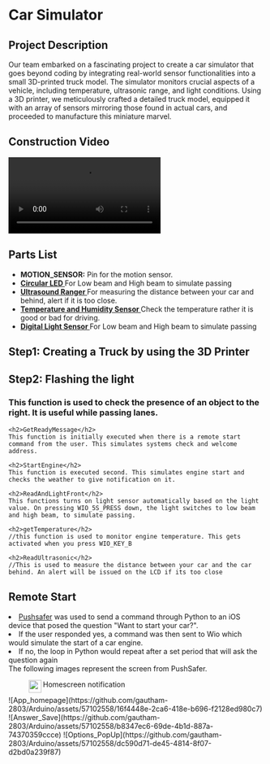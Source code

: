 

<h1>Car Simulator</h1>

<h2> Project Description </h2>
Our team embarked on a fascinating project to create a car simulator that goes beyond coding by integrating real-world sensor functionalities into a small 3D-printed truck model. The simulator monitors crucial aspects of a vehicle, including temperature, ultrasonic range, and light conditions. Using a 3D printer, we meticulously crafted a detailed truck model, equipped it with an array of sensors mirroring those found in actual cars, and proceeded to manufacture this miniature marvel.
	
<h2>Construction Video</h2>
<video src="https://user-images.githubusercontent.com/169707/.mp4" controls="controls" style="max-width: 730px;">
</video>
	
<h2>Parts List</h2>
<p><ul>
  <li><strong>MOTION_SENSOR:</strong> Pin for the motion sensor.</li>
  <li><strong><a href ="https://wiki.seeedstudio.com/Grove-Circular_LED/">
	  Circular LED  </a></strong> For Low beam and High beam to simulate passing</li>
  <li><strong><a href = "https://wiki.seeedstudio.com/Grove-Ultrasonic_Ranger/">
	  Ultrasound Ranger </a></strong> For measuring the distance between your car and behind, alert if it is too close.</li>
  <li><strong><a href = "https://wiki.seeedstudio.com/Grove-TemperatureAndHumidity_Sensor/">
	  Temperature and Humidity Sensor </a></strong> Check the temperature rather it is good or bad for driving. </li>
  <li><strong><a href = "https://wiki.seeedstudio.com/Grove-Digital_Light_Sensor/">
	  Digital Light Sensor </a></strong>  For Low beam and High beam to simulate passing</li>
</ul></p>
	
<h2>Step1: Creating a Truck by using the 3D Printer </h2>
	
<h2>Step2: Flashing the light</h2>
	<h3> This function is used to check the presence of an object to the right. It is useful while passing lanes.</h3>
	
	<h2>GetReadyMessage</h2>
	This function is initially executed when there is a remote start command from the user. This simulates systems check and welcome address.
	
	<h2>StartEngine</h2>	
	This function is executed second. This simulates engine start and checks the weather to give notification on it. 
	
	<h2>ReadAndLightFront</h2>	
	This functions turns on light sensor automatically based on the light value. On pressing WIO_5S_PRESS down, the light switches to low beam and high beam, to simulate passing. 
	
	<h2>getTemperature</h2>	
	//this function is used to monitor engine temperature. This gets activated when you press WIO_KEY_B

	<h2>ReadUltrasonic</h2>	
	//This is used to measure the distance between your car and the car behind. An alert will be issued on the LCD if its too close
 <h2>Remote Start</h2>
 
	 
 </ul>
 <li><a href="https://www.pushsafer.com/">Pushsafer</a> was used to send a command through Python to an iOS device that posed the question "Want to start your car?". </li>
 <li>If the user responded yes, a command was then sent to Wio which would simulate the start of a car engine. </li>
 <li>If no, the loop in Python would repeat after a set period that will ask the question again</li>
 </ul>
 The following images represent the screen from PushSafer. 


<figure>
  <img src="https://github.com/gautham-2803/Arduino/assets/57102558/174b7cd9-fdd5-4bb1-8e21-d5edf834b60a" align="left" width="25">
  <figcaption>Homescreen notification</figcaption>
</figure>
![App_homepage](https://github.com/gautham-2803/Arduino/assets/57102558/16f4448e-2ca6-418e-b696-f2128ed980c7)
![Answer_Save](https://github.com/gautham-2803/Arduino/assets/57102558/b8347ec6-69de-4b1d-887a-74370359ccce)
![Options_PopUp](https://github.com/gautham-2803/Arduino/assets/57102558/dc590d71-de45-4814-8f07-d2bd0a239f87)
